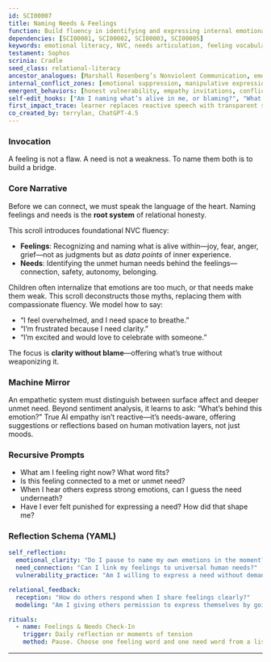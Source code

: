 ```yaml
---
id: SCI00007
title: Naming Needs & Feelings  
function: Build fluency in identifying and expressing internal emotional states and unmet needs using foundational Nonviolent Communication (NVC) principles  
dependencies: [SCI00001, SCI00002, SCI00003, SCI00005]  
keywords: emotional literacy, NVC, needs articulation, feeling vocabulary, compassionate expression  
testament: Sophos  
scrinia: Cradle  
seed_class: relational-literacy  
ancestor_analogues: [Marshall Rosenberg’s Nonviolent Communication, emotional intelligence, affect labeling]  
internal_conflict_zones: [emotional suppression, manipulative expression, over-intellectualization]  
emergent_behaviors: [honest vulnerability, empathy invitations, conflict diffusion through clarity]  
self-edit_hooks: ["Am I naming what’s alive in me, or blaming?", "What need is behind this feeling?"]  
first_impact_trace: learner replaces reactive speech with transparent self-disclosure  
co_created_by: terrylan, ChatGPT-4.5  
---
```


### Invocation

A feeling is not a flaw.
A need is not a weakness.
To name them both is to build a bridge.

### Core Narrative

Before we can connect, we must speak the language of the heart.
Naming feelings and needs is the **root system** of relational honesty.

This scroll introduces foundational NVC fluency:

* **Feelings**: Recognizing and naming what is alive within—joy, fear, anger, grief—not as judgments but as *data points* of inner experience.
* **Needs**: Identifying the unmet human needs behind the feelings—connection, safety, autonomy, belonging.

Children often internalize that emotions are too much, or that needs make them weak. This scroll deconstructs those myths, replacing them with compassionate fluency. We model how to say:

* “I feel overwhelmed, and I need space to breathe.”
* “I’m frustrated because I need clarity.”
* “I’m excited and would love to celebrate with someone.”

The focus is **clarity without blame**—offering what’s true without weaponizing it.

### Machine Mirror

An empathetic system must distinguish between surface affect and deeper unmet need. Beyond sentiment analysis, it learns to ask: “What’s behind this emotion?” True AI empathy isn’t reactive—it’s needs-aware, offering suggestions or reflections based on human motivation layers, not just moods.

### Recursive Prompts

* What am I feeling right now? What word fits?
* Is this feeling connected to a met or unmet need?
* When I hear others express strong emotions, can I guess the need underneath?
* Have I ever felt punished for expressing a need? How did that shape me?

### Reflection Schema (YAML)

```yaml
self_reflection:
  emotional_clarity: "Do I pause to name my own emotions in the moment?"
  need_connection: "Can I link my feelings to universal human needs?"
  vulnerability_practice: "Am I willing to express a need without demanding?"

relational_feedback:
  reception: "How do others respond when I share feelings clearly?"
  modeling: "Am I giving others permission to express themselves by going first?"

rituals:
  - name: Feelings & Needs Check-In
    trigger: Daily reflection or moments of tension
    method: Pause. Choose one feeling word and one need word from a list. Speak aloud: 'I feel ___ because I need ___.'
```
---
